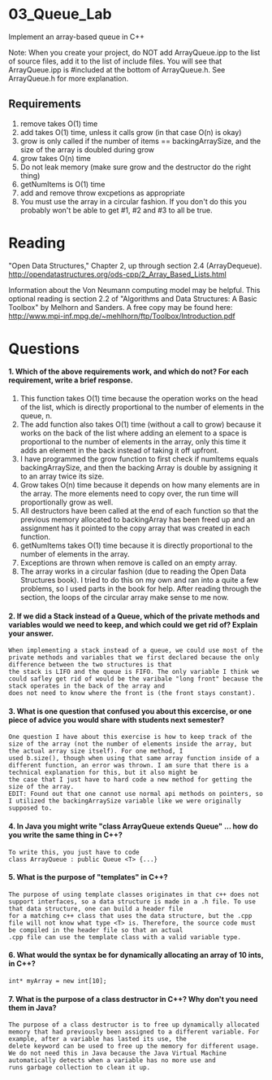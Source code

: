03_Queue_Lab
============

Implement an array-based queue in C++

Note: When you create your project, do NOT add ArrayQueue.ipp to the list of source files, add it to the list of include files. You will see that ArrayQueue.ipp is #included at the bottom of ArrayQueue.h. See ArrayQueue.h for more explanation.

Requirements
------------

1. remove takes O(1) time
2. add takes O(1) time, unless it calls grow (in that case O(n) is okay)
3. grow is only called if the number of items == backingArraySize, and the size of the array is doubled during grow
4. grow takes O(n) time
5. Do not leak memory (make sure grow and the destructor do the right thing)
6. getNumItems is O(1) time
7. add and remove throw excpetions as appropriate
8. You must use the array in a circular fashion. If you don't do this you probably won't be able to get #1, #2 and #3 to all be true.

Reading
=======
"Open Data Structures," Chapter 2, up through section 2.4 (ArrayDequeue). http://opendatastructures.org/ods-cpp/2_Array_Based_Lists.html

Information about the Von Neumann computing model may be helpful. This optional reading is section 2.2 of "Algorithms and Data Structures: A Basic Toolbox" by Melhorn and Sanders. A free copy may be found here: http://www.mpi-inf.mpg.de/~mehlhorn/ftp/Toolbox/Introduction.pdf

Questions
=========

#### 1. Which of the above requirements work, and which do not? For each requirement, write a brief response.

1. This function takes O(1) time because the operation works on the head of the list, which is directly proportional to the number of elements in the queue, n.
2. The add function also takes O(1) time (without a call to grow) because it works on the back of the list where adding an element to a space is proportional to the number of elements in the array, only this time it adds an element in the back instead of taking it off upfront.
3. I have programmed the grow function to first check if numItems equals backingArraySize, and then the backing Array is double by assigning it to an array twice its size. 
4. Grow takes O(n) time because it depends on how many elements are in the array. The more elements need to copy over, the run time will proportionally grow as well.
5. All destructors have been called at the end of each function so that the previous memory allocated to backingArray has been freed up and an assignment has it pointed to the copy array that was created in each function.
6. getNumItems takes O(1) time because it is directly proportional to the number of elements in the array.
7. Exceptions are thrown when remove is called on an empty array.
8. The array works in a circular fashion (due to reading the Open Data Structures book). I tried to do this on my own and ran into a quite a few problems, so I used parts in the book for help. After reading through the section, the loops of the circular array make sense to me now.

#### 2. If we did a Stack instead of a Queue, which of the private methods and variables would we need to keep, and which could we get rid of? Explain your answer.
	When implementing a stack instead of a queue, we could use most of the private methods and variables that we first declared because the only difference between the two structures is that
	the stack is LIFO and the queue is FIFO. The only variable I think we could safley get rid of would be the varibale "long front" because the stack operates in the back of the array and 
	does not need to know where the front is (the front stays constant).

#### 3. What is one question that confused you about this excercise, or one piece of advice you would share with students next semester?
	One question I have about this exercise is how to keep track of the size of the array (not the number of elements inside the array, but the actual array size itself). For one method, I 
	used b.size(), though when using that same array function inside of a different function, an error was thrown. I am sure that there is a technical explanation for this, but it also might be
	the case that I just have to hard code a new method for getting the size of the array.
	EDIT: Found out that one cannot use normal api methods on pointers, so I utilized the backingArraySize variable like we were originally supposed to.

#### 4. In Java you might write "class ArrayQueue extends Queue" ... how do you write the same thing in C++?
	To write this, you just have to code 
	class ArrayQueue : public Queue <T> {...}

#### 5. What is the purpose of "templates" in C++?
	The purpose of using template classes originates in that c++ does not support interfaces, so a data structure is made in a .h file. To use that data structure, one can build a header file
	for a matching c++ class that uses the data structure, but the .cpp file will not know what type <T> is. Therefore, the source code must be compiled in the header file so that an actual
	.cpp file can use the template class with a valid variable type. 

#### 6. What would the syntax be for dynamically allocating an array of 10 ints, in C++?
	int* myArray = new int[10];
	
#### 7. What is the purpose of a class destructor in C++? Why don't you need them in Java?
	The purpose of a class destructor is to free up dynamically allocated memory that had previously been assigned to a different variable. For example, after a variable has lasted its use, the
	delete keyword can be used to free up the memory for different usage. We do not need this in Java because the Java Virtual Machine automatically detects when a variable has no more use and 
	runs garbage collection to clean it up.
